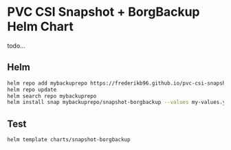 # PVC CSI Snapshot + BorgBackup Helm Chart
todo...

## Helm

```sh
helm repo add mybackuprepo https://frederikb96.github.io/pvc-csi-snapshot-borgbackup-helm
helm repo update
helm search repo mybackuprepo
helm install snap mybackuprepo/snapshot-borgbackup --values my-values.yaml
```

## Test
```sh
helm template charts/snapshot-borgbackup
```
